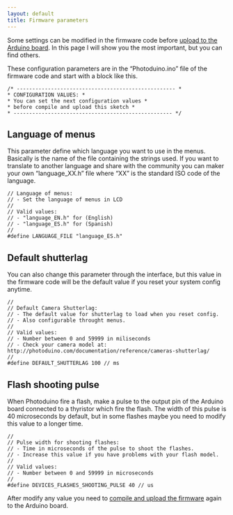 ```yaml
---
layout: default
title: Firmware parameters
---
```


Some settings can be modified in the firmware code before [upload to the Arduino board](../installing-the-firmware/ "Installing the firmware"). In this page I will show you the most important, but you can find others.

These configuration parameters are in the “Photoduino.ino” file of the firmware code and start with a block like this.

```
/* --------------------------------------------------- *  
* CONFIGURATION VALUES: *  
* You can set the next configuration values *  
* before compile and upload this sketch *  
* --------------------------------------------------- */
```

## Language of menus

This parameter define which language you want to use in the menus. Basically is the name of the file containing the strings used. If you want to translate to another language and share with the community you can maker your own “language\_XX.h” file where “XX” is the standard ISO code of the language.

```
// Language of menus:  
// - Set the language of menus in LCD  
//  
// Valid values:  
// - "language_EN.h" for (English)  
// - "language_ES.h" for (Spanish)  
//  
#define LANGUAGE_FILE "language_ES.h"
```

## Default shutterlag

You can also change this parameter through the interface, but this value in the firmware code will be the default value if you reset your system config anytime.

```
//  
// Default Camera Shutterlag:  
// - The default value for shutterlag to load when you reset config.  
// - Also configurable throught menus.  
//  
// Valid values:  
// - Number between 0 and 59999 in miliseconds  
// - Check your camera model at: http://photoduino.com/documentation/reference/cameras-shutterlag/  
//  
#define DEFAULT_SHUTTERLAG 100 // ms
```

## Flash shooting pulse

When Photoduino fire a flash, make a pulse to the output pin of the Arduino board connected to a thyristor which fire the flash. The width of this pulse is 40 microseconds by default, but in some flashes maybe you need to modify this value to a longer time.

```
//  
// Pulse width for shooting flashes:  
// - Time in microseconds of the pulse to shoot the flashes.  
// - Increase this value if you have problems with your flash model.  
//  
// Valid values:  
// - Number between 0 and 59999 in microseconds  
//  
#define DEVICES_FLASHES_SHOOTING_PULSE 40 // us
```

After modify any value you need to [compile and upload the firmware](../installing-the-firmware/ "Installing the firmware") again to the Arduino board.
